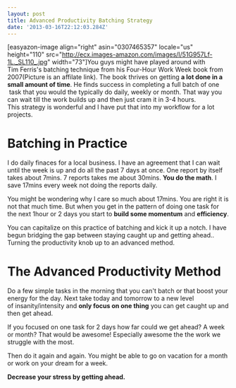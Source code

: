 ```yaml
---
layout: post
title: Advanced Productivity Batching Strategy
date: '2013-03-16T22:12:03.284Z'
---
```


[easyazon-image align="right" asin="0307465357" locale="us" height="110" src="http://ecx.images-amazon.com/images/I/51G957Lf-1L._SL110_.jpg" width="73"]You guys might have played around with Tim Ferris's batching technique from his Four-Hour Work Week book from 2007(Picture is an affilate link). The book thrives on getting <strong>a lot done in a small amount of time</strong>. He finds success in completing a full batch of one  task that you would the typically do daily, weekly or month. That way you can wait till the work builds up and then just cram it in 3-4 hours. This strategy is wonderful and I have put that into my workflow for a lot projects.
<h1>Batching in Practice</h1>
I do daily finaces for a local business. I have an agreement that I can wait until the week is up and do all the past 7 days at once. One report by itself takes about 7mins. 7 reports takes me about 30mins. <strong>You do the math</strong>. I save 17mins every week not doing the reports daily.

You might be wondering why I care so much about 17mins. You are right it is not that much time. But when you get in the pattern of doing one task for the next 1hour or 2 days you start to <strong>build some momentum</strong> and <strong>efficiency</strong>.

You can capitalize on this practice of batching and kick it up a notch. I have begun bridging the gap between staying caught up and getting ahead.. Turning the productivity knob up to an advanced method.
<h1>The Advanced Productivity Method</h1>
Do a few simple tasks in the morning that you can't batch or that boost your energy for the day. Next take today and tomorrow to a new level of insanity/intensity and <strong>only focus on one thing</strong> you can get caught up and then get ahead.

If you focused on one task for 2 days how far could we get ahead? A week or month? That would be awesome! Especially awesome the the work we struggle with the most.

Then do it again and again. You might be able to go on vacation for a month or work on your dream for a week.

<strong>Decrease your stress by getting ahead.</strong>